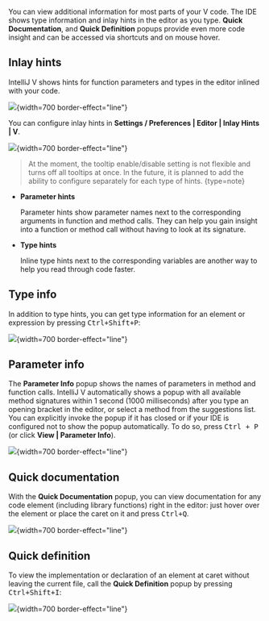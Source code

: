 [//]: # (title: Code reference info)

You can view additional information for most parts of your V code. The IDE shows type information and inlay hints in the
editor as you type. **Quick Documentation**, and **Quick Definition** popups provide even more code insight and can be
accessed via shortcuts and on mouse hover.

## Inlay hints

IntelliJ V shows hints for function parameters and types in the editor inlined with your code.

![](inlay-hints.png){width=700 border-effect="line"}

You can configure inlay hints in **Settings / Preferences | Editor | Inlay Hints | V**.

![](hints-settings.png){width=700 border-effect="line"}

> At the moment, the tooltip enable/disable setting is not flexible and turns off all tooltips at once. In the future,
> it is planned to add the ability to configure separately for each type of hints.
> {type=note}

- **Parameter hints**

  Parameter hints show parameter names next to the corresponding arguments in function and method calls. They can help
  you gain insight into a function or method call without having to look at its signature.

- **Type hints**

  Inline type hints next to the corresponding variables are another way to help you read through code faster.

## Type info

In addition to type hints, you can get type information for an element or expression by pressing <kbd>
Ctrl+Shift+P</kbd>:

![](type-info.png){width=700 border-effect="line"}

## Parameter info

  The **Parameter Info** popup shows the names of parameters in method and function calls.
  IntelliJ V automatically shows a popup with all available method signatures within 1 second (1000 milliseconds) after you type an opening bracket in the editor, or select a method from the suggestions list.
  You can explicitly invoke the popup if it has closed or if your IDE is configured not to show the popup automatically.
  To do so, press <kbd>Ctrl + P</kbd> (or click **View | Parameter Info**).

  ![](parameter-info.png){width=700 border-effect="line"}

## Quick documentation

With the **Quick Documentation** popup, you can view documentation for any code element (including library functions)
right in the editor: just hover over the element or place the caret on it and press <kbd>Ctrl+Q</kbd>.

![](quick-documentation.png){width=700 border-effect="line"}

## Quick definition

To view the implementation or declaration of an element at caret without leaving the current file, call the **Quick
Definition** popup by pressing <kbd>Ctrl+Shift+I</kbd>:

![](quick-definition.png){width=700 border-effect="line"}